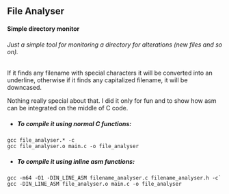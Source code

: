 File Analyser
---------------
#### Simple directory monitor 

###### Just a simple tool for monitoring a directory for alterations (new files and so on).

If it finds any filename with special characters it will be converted into an underline, otherwise
if it finds any capitalized filename, it will be downcased.

Nothing really special about that. I did it only for fun and to show how asm can be integrated on
the middle of C code.

- ##### To compile it using normal C functions:
```
gcc file_analyser.* -c 
gcc file_analyser.o main.c -o file_analyser
```
- ##### To compile it using inline asm functions:
```
gcc -m64 -O1 -DIN_LINE_ASM filename_analyser.c filename_analyser.h -c`
gcc -DIN_LINE_ASM file_analyser.o main.c -o file_analyser 
```



